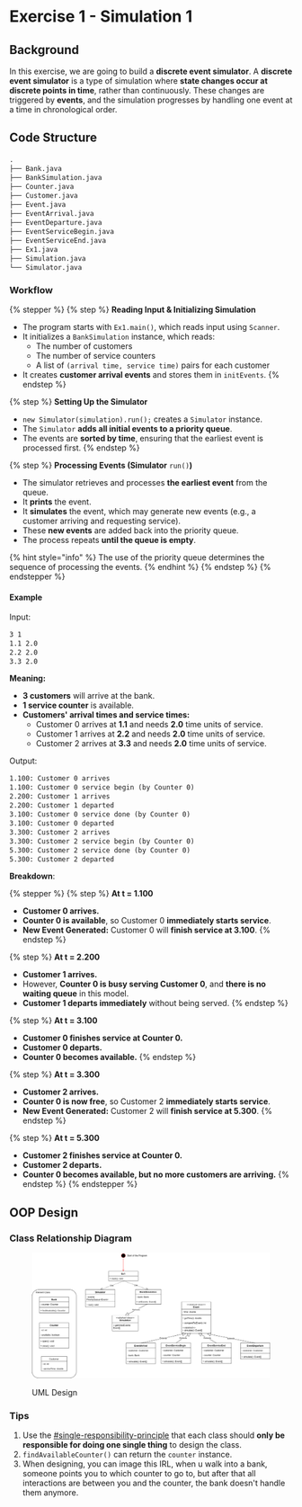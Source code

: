 # Exercise 1 - Simulation 1

## Background

In this exercise, we are going to build a **discrete event simulator**. A **discrete event simulator** is a type of simulation where **state changes occur at discrete points in time**, rather than continuously. These changes are triggered by **events**, and the simulation progresses by handling one event at a time in chronological order.

## Code Structure

```
.
├── Bank.java
├── BankSimulation.java
├── Counter.java
├── Customer.java
├── Event.java
├── EventArrival.java
├── EventDeparture.java
├── EventServiceBegin.java
├── EventServiceEnd.java
├── Ex1.java
├── Simulation.java
└── Simulator.java
```

### Workflow

{% stepper %}
{% step %}
**Reading Input & Initializing Simulation**

* The program starts with `Ex1.main()`, which reads input using `Scanner`.
* It initializes a `BankSimulation` instance, which reads:
  * The number of customers
  * The number of service counters
  * A list of `(arrival time, service time)` pairs for each customer
* It creates **customer arrival events** and stores them in `initEvents`.
{% endstep %}

{% step %}
**Setting Up the Simulator**

* `new Simulator(simulation).run();` creates a `Simulator` instance.
* The `Simulator` **adds all initial events to a priority queue**.
* The events are **sorted by time**, ensuring that the earliest event is processed first.
{% endstep %}

{% step %}
**Processing Events (Simulator** `run()`**)**

* The simulator retrieves and processes **the earliest event** from the queue.
* It **prints** the event.
* It **simulates** the event, which may generate new events (e.g., a customer arriving and requesting service).
* These **new events** are added back into the priority queue.
* The process repeats **until the queue is empty**.

{% hint style="info" %}
The use of the priority queue  determines the sequence of processing the events.
{% endhint %}
{% endstep %}
{% endstepper %}

#### Example

Input:

```
3 1
1.1 2.0
2.2 2.0
3.3 2.0
```

**Meaning:**

* **3 customers** will arrive at the bank.
* **1 service counter** is available.
* **Customers' arrival times and service times:**
  * Customer 0 arrives at **1.1** and needs **2.0** time units of service.
  * Customer 1 arrives at **2.2** and needs **2.0** time units of service.
  * Customer 2 arrives at **3.3** and needs **2.0** time units of service.

Output:

```
1.100: Customer 0 arrives
1.100: Customer 0 service begin (by Counter 0)
2.200: Customer 1 arrives
2.200: Customer 1 departed
3.100: Customer 0 service done (by Counter 0)
3.100: Customer 0 departed
3.300: Customer 2 arrives
3.300: Customer 2 service begin (by Counter 0)
5.300: Customer 2 service done (by Counter 0)
5.300: Customer 2 departed
```

**Breakdown**:

{% stepper %}
{% step %}
**At t = 1.100**

* **Customer 0 arrives.**
* **Counter 0 is available**, so Customer 0 **immediately starts service**.
* **New Event Generated:** Customer 0 will **finish service at 3.100**.
{% endstep %}

{% step %}
&#x20;**At t = 2.200**

* **Customer 1 arrives.**
* However, **Counter 0 is busy serving Customer 0**, and **there is no waiting queue** in this model.
* **Customer 1 departs immediately** without being served.
{% endstep %}

{% step %}
**At t = 3.100**

* **Customer 0 finishes service at Counter 0.**
* **Customer 0 departs.**
* **Counter 0 becomes available.**
{% endstep %}

{% step %}
**At t = 3.300**

* **Customer 2 arrives.**
* **Counter 0 is now free**, so Customer 2 **immediately starts service**.
* **New Event Generated:** Customer 2 will **finish service at 5.300**.
{% endstep %}

{% step %}
**At t = 5.300**

* **Customer 2 finishes service at Counter 0.**
* **Customer 2 departs.**
* **Counter 0 becomes available, but no more customers are arriving.**
{% endstep %}
{% endstepper %}

## OOP Design

### Class Relationship Diagram

<figure><img src="../../.gitbook/assets/ex1-uml.svg" alt=""><figcaption><p>UML Design</p></figcaption></figure>

### Tips

1. Use the [#single-responsibility-principle](../lab/lab-02-interface-wrapper-class-exercise-1-2.md#single-responsibility-principle "mention") that each class should **only be responsible for doing one single thing** to design the class.
2. `findAvailableCounter()` can return the `counter` instance.
3. When designing, you can image this IRL, when u walk into a bank, someone points you to which counter to go to, but after that all interactions are between you and the counter, the bank doesn't handle them anymore.
